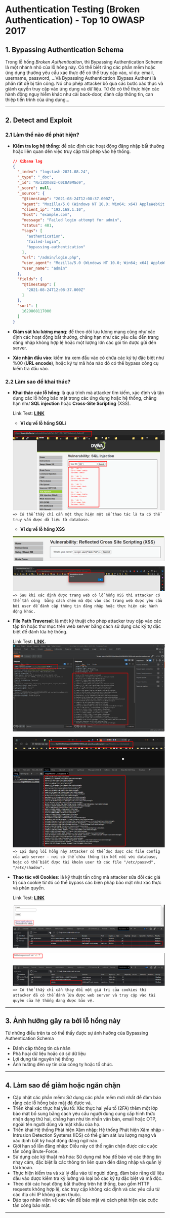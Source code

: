 # Authentication Testing (Broken Authentication) - Top 10 OWASP 2017

## 1. Bypassing Authentication Schema
Trong lỗ hổng *Broken Authentication*, thì Bypassing Authentication Scheme là một nhánh nhỏ của lỗ hổng này. Có thể biết rằng các phần mềm hoặc ứng dụng thường yêu cầu xác thực để có thể truy cập vào, ví dụ: email, username, password, …Và Bypassing Authentication (Bypass Authen) là phần rất dễ bị tấn công. Nó cho phép attacker bỏ qua các bước xác thực và giành quyền truy cập vào ứng dụng và dữ liệu. Từ đó có thể thực hiện các hành động nguy hiểm khác như cài back-door, đánh cắp thông tin, can thiệp tiến trình của ứng dụng…

---
## 2. Detect and Exploit
### 2.1 Làm thế nào để phát hiện?
  - **Kiểm tra log hệ thống**: để xác định các hoạt động đăng nhập bất thường hoặc liên quan đến việc truy cập trái phép vào hệ thống.
    ```json
    // Kibana log
    {
      "_index": "logstash-2021.08.24",
      "_type": "_doc",
      "_id": "Nv1ZQXsBz-C0I8A9MGo9",
      "_score": null,
      "_source": {
        "@timestamp": "2021-08-24T12:08:37.000Z",
        "agent": "Mozilla/5.0 (Windows NT 10.0; Win64; x64) AppleWebKit/537.36 (KHTML, like Gecko) Chrome/93.0.4577.63 Safari/537.36",
        "client_ip": "192.168.1.10",
        "host": "example.com",
        "message": "Failed login attempt for admin",
        "status": 401,
        "tags": [
          "authentication",
          "failed-login",
          "bypassing-authentication"
        ],
        "url": "/admin/login.php",
        "user_agent": "Mozilla/5.0 (Windows NT 10.0; Win64; x64) AppleWebKit/537.36 (KHTML, like Gecko) Chrome/93.0.4577.63 Safari/537.36",
        "user_name": "admin"
      },
      "fields": {
        "@timestamp": [
          "2021-08-24T12:08:37.000Z"
        ]
      },
      "sort": [
        1629808117000
      ]
    }
    ```

  - **Giám sát lưu lượng mạng**: để theo dõi lưu lượng mạng cũng như xác định các hoạt động bất thường, chẳng hạn như các yêu cầu đến trang đăng nhập không hợp lệ hoặc một lượng lớn các gói tin được gửi đến server.
  - **Xác nhận đầu vào**: kiểm tra xem đầu vào có chứa các ký tự đặc biệt như %00 (**URL encode**), hoặc ký tự mã hóa nào đó có thể bypass công cụ kiểm tra đầu vào.

### 2.2 Làm sao để khai thác?
- **Khai thác các lỗ hổng**: là quá trình mà attacker tìm kiếm, xác định và tận dụng các lỗ hổng bảo mật trong các ứng dụng hoặc hệ thống, chẳng hạn như **SQL injection** hoặc **Cross-Site Scripting** (XSS).
    
    Link Test: **[LINK](https://dvwa.fptufia.me/)**
    
    * **Ví dụ về lỗ hổng SQLi**
    
    ![Untitled](.image/Untitled.png)
    ```=> Có thể thấy chỉ cần một thực hiện một số thao tác là ta có thể truy vấn được dữ liệu từ database.```

    * **Ví dụ về lỗ hổng XSS**
    
    ![Untitled](.image/Untitled%201.png)
    
    ![Untitled](.image/Untitled%202.png)
    ```=> Sau khi xác định được trang web có lổ hổng XSS thì attacker có thể tấn công  bằng cách chèn mã độc vào các trang web được yêu cầu bởi user để đánh cắp thông tin đăng nhập hoặc thực hiện các hành động khác.```
       
- **File Path Traversal**: là một kỹ thuật cho phép attacker truy cập vào các tập tin hoặc thư mục trên web server bằng cách sử dụng các ký tự đặc biệt để đánh lừa hệ thống. 
    
    Link Test: **[LINK](https://portswigger.net/web-security/file-path-traversal).**
    ![Untitled](.image/Untitled%203.png)
    
    ![Untitled](.image/Untitled%204.png)
    ```=> Lợi dụng lỗi hổng này attacker có thể đọc được các file config của web server - nơi có thể chứa thông tin kết nối với database, hoặc có thể biết được tài khoản user từ các file "/etc/passwd", "/etc/shadow".```

- **Thao tác với Cookies**: là kỹ thuật tấn công mà attacker sửa đổi các giá trị của cookie từ đó có thể bypass các biện pháp bảo mật như xác thực và phân quyền.
    
    Link Test: **[LINK](https://www.root-me.org/en/Challenges/Web-Server/HTTP-Cookies)**
    
    ![Untitled](.image/Untitled%205.png)
    
    ![Untitled](.image/Untitled%206.png)
    ```=> Có thể thấy chỉ cần thay đổi một giá trị của cookies thì attacker đã có thể đánh lừa được web server và truy cập vào tài quyên của hệ thống đang được bảo vệ.```
---
## 3. Ảnh hưởng gây ra bởi lỗ hổng này
Từ những điều trên ta có thể thấy được sự ảnh hưởng của Bypassing Authentication Schema
- Đánh cắp thông tin cá nhân
- Phá hoại dữ liệu hoặc cơ sở dữ liệu
- Lợi dụng tài nguyên hệ thống
- Ảnh hưởng đến uy tín của công ty hoặc tổ chức.

---
## 4. Làm sao để giảm hoặc ngăn chặn
- Cập nhật các phần mềm: Sử dụng các phần mềm mới nhất để đảm bảo rằng các lỗ hổng bảo mật đã được vá.
- Triển khai xác thực hai yếu tố: Xác thực hai yếu tố (2FA) thêm một lớp bảo mật bổ sung bằng cách yêu cầu người dùng cung cấp hình thức nhận dạng thứ hai, chẳng hạn như tin nhắn văn bản, email hoặc OTP, ngoài tên người dùng và mật khẩu của họ.
- Triển khai Hệ thống Phát hiện Xâm nhập: Hệ thống Phát hiện Xâm nhập - Intrusion Detection Systems (IDS) có thể giám sát lưu lượng mạng và xác định bất kỳ hoạt động đáng ngờ nào.
- Giới hạn số lần đăng nhập: Điều này có thể ngăn chặn được các cuộc tấn công Brute-Force.
- Sử dụng các kỹ thuật mã hóa: Sử dụng mã hóa để bảo vệ các thông tin nhạy cảm, đặc biệt là các thông tin liên quan đến đăng nhập và quản lý tài khoản.
- Thực hiện kiểm tra và xử lý đầu vào từ người dùng, đảm bảo rằng dữ liệu đầu vào được kiểm tra kỹ lưỡng và loại bỏ các ký tự đặc biệt và mã độc.
- Theo dõi các hoạt động bất thường trên hệ thống, bao gồm HTTP requests không hợp lệ, các truy cập không xác định và các yêu cầu từ các địa chỉ IP không quen thuộc.
- Đào tạo nhân viên về các vấn đề bảo mật và cách phát hiện các cuộc tấn công bảo mật.
---